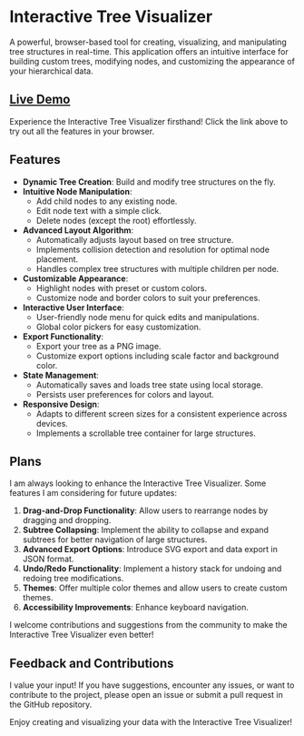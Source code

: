 # Interactive Tree Visualizer

A powerful, browser-based tool for creating, visualizing, and manipulating tree structures in real-time.
This application offers an intuitive interface for building custom trees, modifying nodes, and customizing the
appearance of your hierarchical data.

## [Live Demo](https://d-gaspa.github.io/InteractiveTreeVisualizer/)

Experience the Interactive Tree Visualizer firsthand! Click the link above to try out all the features in your browser.

## Features

- **Dynamic Tree Creation**: Build and modify tree structures on the fly.
- **Intuitive Node Manipulation**:
    - Add child nodes to any existing node.
    - Edit node text with a simple click.
    - Delete nodes (except the root) effortlessly.
- **Advanced Layout Algorithm**:
    - Automatically adjusts layout based on tree structure.
    - Implements collision detection and resolution for optimal node placement.
    - Handles complex tree structures with multiple children per node.
- **Customizable Appearance**:
    - Highlight nodes with preset or custom colors.
    - Customize node and border colors to suit your preferences.
- **Interactive User Interface**:
    - User-friendly node menu for quick edits and manipulations.
    - Global color pickers for easy customization.
- **Export Functionality**:
    - Export your tree as a PNG image.
    - Customize export options including scale factor and background color.
- **State Management**:
    - Automatically saves and loads tree state using local storage.
    - Persists user preferences for colors and layout.
- **Responsive Design**:
    - Adapts to different screen sizes for a consistent experience across devices.
    - Implements a scrollable tree container for large structures.

## Plans

I am always looking to enhance the Interactive Tree Visualizer. Some features I am considering for future updates:

1. **Drag-and-Drop Functionality**: Allow users to rearrange nodes by dragging and dropping.
2. **Subtree Collapsing**: Implement the ability to collapse and expand subtrees for better navigation of large
   structures.
3. **Advanced Export Options**: Introduce SVG export and data export in JSON format.
4. **Undo/Redo Functionality**: Implement a history stack for undoing and redoing tree modifications.
5. **Themes**: Offer multiple color themes and allow users to create custom themes.
6. **Accessibility Improvements**: Enhance keyboard navigation.

I welcome contributions and suggestions from the community to make the Interactive Tree Visualizer even better!

## Feedback and Contributions

I value your input!
If you have suggestions, encounter any issues, or want to contribute to the project, please open an
issue or submit a pull request in the GitHub repository.

Enjoy creating and visualizing your data with the Interactive Tree Visualizer!